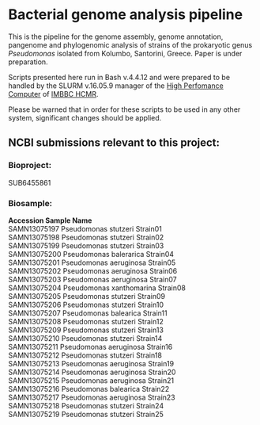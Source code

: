 # Bacterial genome analysis pipeline
This is the pipeline for the genome assembly, genome annotation, pangenome and phylogenomic analysis of strains of the prokaryotic genus <em>Pseudomonas</em> isolated from Kolumbo, Santorini, Greece. Paper is under preparation.

Scripts presented here run in Bash v.4.4.12 and were prepared to be handled by the SLURM v.16.05.9 manager of the [High Perfomance Computer](https://hpc.hcmr.gr/) of [IMBBC HCMR](http://www.imbbc.hcmr.gr/).

Please be warned that in order for these scripts to be used in any other system, significant changes should be applied.

## NCBI submissions relevant to this project:

### Bioproject: 
SUB6455861 

### Biosample:
**Accession     Sample Name**  
SAMN13075197    Pseudomonas stutzeri Strain01  
SAMN13075198	  Pseudomonas stutzeri Strain02  	
SAMN13075199	  Pseudomonas stutzeri Strain03  
SAMN13075200	  Pseudomonas balerarica Strain04  
SAMN13075201	  Pseudomonas aeruginosa Strain05  
SAMN13075202	  Pseudomonas aeruginosa Strain06  
SAMN13075203	  Pseudomonas aeruginosa Strain07  
SAMN13075204	  Pseudomonas xanthomarina Strain08  
SAMN13075205	  Pseudomonas stutzeri Strain09  
SAMN13075206	  Pseudomonas stutzeri Strain10  
SAMN13075207	  Pseudomonas balearica Strain11  
SAMN13075208	  Pseudomonas stutzeri Strain12  
SAMN13075209	  Pseudomonas stutzeri Strain13  
SAMN13075210	  Pseudomonas stutzeri Strain14  	
SAMN13075211	  Pseudomonas aeruginosa Strain16  
SAMN13075212	  Pseudomonas stutzeri Strain18  
SAMN13075213	  Pseudomonas aeruginosa Strain19  
SAMN13075214	  Pseudomonas aeruginosa Strain20  
SAMN13075215	  Pseudomonas aeruginosa Strain21  
SAMN13075216	  Pseudomonas balearica Strain22  
SAMN13075217	  Pseudomonas aeruginosa Strain23  
SAMN13075218	  Pseudomonas stutzeri Strain24  
SAMN13075219	  Pseudomonas stutzeri Strain25
